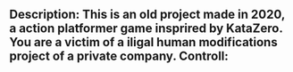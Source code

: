 Description: This is an old project made in 2020, a action platformer game insprired by KataZero. You are a victim of a iligal human modifications project of a private company.
Controll:
- 
